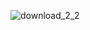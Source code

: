 ![download_2_2](https://github.com/mrxvaau/Hydra/assets/20098740/8ae0328c-ea8e-45a5-9b05-c304fc2dcfdc)
